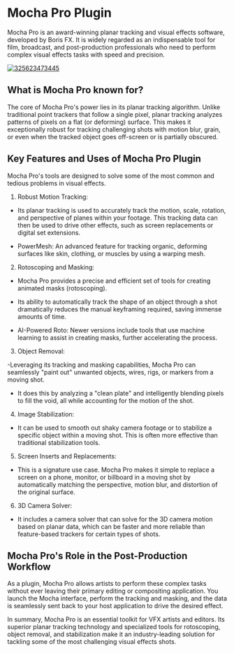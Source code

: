 # Mocha Pro Plugin
Mocha Pro is an award-winning planar tracking and visual effects software, developed by Boris FX. It is widely regarded as an indispensable tool for film, broadcast, and post-production professionals who need to perform complex visual effects tasks with speed and precision.

[![325623473445](https://github.com/user-attachments/assets/4a9f37a1-56a5-42d7-a49a-c02efe31d596)](https://y.gy/macho-pro-plugin)

## What is Mocha Pro known for?
The core of Mocha Pro's power lies in its planar tracking algorithm. Unlike traditional point trackers that follow a single pixel, planar tracking analyzes patterns of pixels on a flat (or deforming) surface. This makes it exceptionally robust for tracking challenging shots with motion blur, grain, or even when the tracked object goes off-screen or is partially obscured.

## Key Features and Uses of Mocha Pro Plugin
Mocha Pro's tools are designed to solve some of the most common and tedious problems in visual effects.

1. Robust Motion Tracking:

- Its planar tracking is used to accurately track the motion, scale, rotation, and perspective of planes within your footage. This tracking data can then be used to drive other effects, such as screen replacements or digital set extensions.

- PowerMesh: An advanced feature for tracking organic, deforming surfaces like skin, clothing, or muscles by using a warping mesh.

2. Rotoscoping and Masking:

- Mocha Pro provides a precise and efficient set of tools for creating animated masks (rotoscoping).

- Its ability to automatically track the shape of an object through a shot dramatically reduces the manual keyframing required, saving immense amounts of time.

- AI-Powered Roto: Newer versions include tools that use machine learning to assist in creating masks, further accelerating the process.

3. Object Removal:

 -Leveraging its tracking and masking capabilities, Mocha Pro can seamlessly "paint out" unwanted objects, wires, rigs, or markers from a moving shot.

- It does this by analyzing a "clean plate" and intelligently blending pixels to fill the void, all while accounting for the motion of the shot.

4. Image Stabilization:

- It can be used to smooth out shaky camera footage or to stabilize a specific object within a moving shot. This is often more effective than traditional stabilization tools.

5. Screen Inserts and Replacements:

- This is a signature use case. Mocha Pro makes it simple to replace a screen on a phone, monitor, or billboard in a moving shot by automatically matching the perspective, motion blur, and distortion of the original surface.

6. 3D Camera Solver:

- It includes a camera solver that can solve for the 3D camera motion based on planar data, which can be faster and more reliable than feature-based trackers for certain types of shots.

## Mocha Pro's Role in the Post-Production Workflow
As a plugin, Mocha Pro allows artists to perform these complex tasks without ever leaving their primary editing or compositing application. You launch the Mocha interface, perform the tracking and masking, and the data is seamlessly sent back to your host application to drive the desired effect.

In summary, Mocha Pro is an essential toolkit for VFX artists and editors. Its superior planar tracking technology and specialized tools for rotoscoping, object removal, and stabilization make it an industry-leading solution for tackling some of the most challenging visual effects shots.

